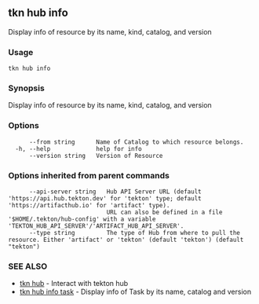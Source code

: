 ## tkn hub info

Display info of resource by its name, kind, catalog, and version

### Usage

```
tkn hub info
```

### Synopsis

Display info of resource by its name, kind, catalog, and version

### Options

```
      --from string      Name of Catalog to which resource belongs.
  -h, --help             help for info
      --version string   Version of Resource
```

### Options inherited from parent commands

```
      --api-server string   Hub API Server URL (default 'https://api.hub.tekton.dev' for 'tekton' type; default 'https://artifacthub.io' for 'artifact' type).
                            URL can also be defined in a file '$HOME/.tekton/hub-config' with a variable 'TEKTON_HUB_API_SERVER'/'ARTIFACT_HUB_API_SERVER'.
      --type string         The type of Hub from where to pull the resource. Either 'artifact' or 'tekton' (default 'tekton') (default "tekton")
```

### SEE ALSO

* [tkn hub](tkn_hub.md)	 - Interact with tekton hub
* [tkn hub info task](tkn_hub_info_task.md)	 - Display info of Task by its name, catalog and version


